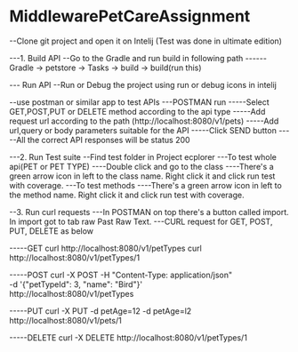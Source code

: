 # MiddlewarePetCareAssignment

--Clone git project and open it on Intelij (Test was done in ultimate edition)

---1. Build API
--Go to the Gradle and run build in following path
------Gradle -> petstore -> Tasks -> build -> build(run this)

--- Run API
--Run or Debug the project using run or debug icons in intelij

--use postman or similar app to test APIs
---POSTMAN run
-----Select GET,POST,PUT or DELETE method according to the api type
-----Add request url according to the path (http://localhost:8080/v1/pets)
-----Add url,query or body parameters suitable for the API
-----Click SEND button
-----All the correct API responses will be status 200

---2. Run Test suite
--Find test folder in Project ecplorer
---To test whole api(PET or PET TYPE)
----Double click and go to the class
----There's a green arrow icon in left to the class name. Right click it and click run test with coverage.
---To test methods
----There's a green arrow icon in left to the method name. Right click it and click run test with coverage.

--3. Run curl requests
---In POSTMAN on top there's a button called import. In import got to tab raw Past Raw Text.
---CURL request for GET, POST, PUT, DELETE as below

-----GET
curl http://localhost:8080/v1/petTypes
curl http://localhost:8080/v1/petTypes/1

-----POST
curl -X POST -H "Content-Type: application/json" \
    -d '{"petTypeId": 3, "name": "Bird"}' \
    http://localhost:8080/v1/petTypes

-----PUT
curl -X PUT -d petAge=12 -d petAge=l2 http://localhost:8080/v1/pets/1

-----DELETE
curl -X DELETE http://localhost:8080/v1/petTypes/1




